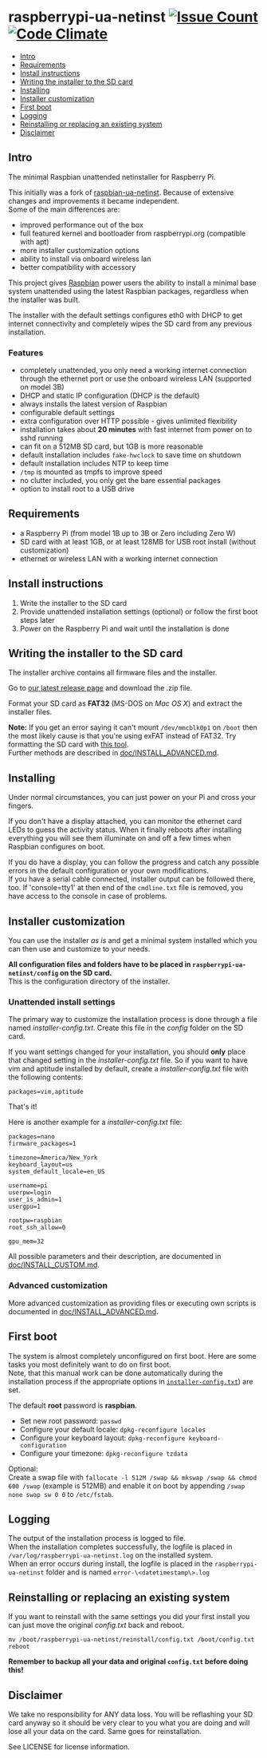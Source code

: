 # raspberrypi-ua-netinst [![Issue Count](https://codeclimate.com/github/FooDeas/raspberrypi-ua-netinst/badges/issue_count.svg)](https://codeclimate.com/github/FooDeas/raspberrypi-ua-netinst) [![Code Climate](https://codeclimate.com/github/FooDeas/raspberrypi-ua-netinst/badges/gpa.svg)](https://codeclimate.com/github/FooDeas/raspberrypi-ua-netinst)

- [Intro](#intro)
- [Requirements](#requirements)
- [Install instructions](#install-instructions)
- [Writing the installer to the SD card](#writing-the-installer-to-the-sd-card)
- [Installing](#installing)
- [Installer customization](#installer-customization)
- [First boot](#first-boot)
- [Logging](#logging)
- [Reinstalling or replacing an existing system](#reinstalling-or-replacing-an-existing-system)
- [Disclaimer](#disclaimer)

## Intro

The minimal Raspbian unattended netinstaller for Raspberry Pi.  

This initially was a fork of [raspbian-ua-netinst](https://github.com/debian-pi/raspbian-ua-netinst). Because of extensive changes and improvements it became independent.  
Some of the main differences are:

- improved performance out of the box
- full featured kernel and bootloader from raspberrypi.org (compatible with apt)
- more installer customization options
- ability to install via onboard wireless lan
- better compatibility with accessory

This project gives [Raspbian][1] power users the ability to install a minimal base system unattended using the latest Raspbian packages, regardless when the installer was built.

The installer with the default settings configures eth0 with DHCP to get internet connectivity and completely wipes the SD card from any previous installation.

### Features

- completely unattended, you only need a working internet connection through the ethernet port or use the onboard wireless LAN (supported on model 3B)
- DHCP and static IP configuration (DHCP is the default)
- always installs the latest version of Raspbian
- configurable default settings
- extra configuration over HTTP possible - gives unlimited flexibility
- installation takes about **20 minutes** with fast internet from power on to sshd running
- can fit on a 512MB SD card, but 1GB is more reasonable
- default installation includes `fake-hwclock` to save time on shutdown
- default installation includes NTP to keep time
- `/tmp` is mounted as tmpfs to improve speed
- no clutter included, you only get the bare essential packages
- option to install root to a USB drive

## Requirements

- a Raspberry Pi (from model 1B up to 3B or Zero including Zero W)
- SD card with at least 1GB, or at least 128MB for USB root install (without customization)
- ethernet or wireless LAN with a working internet connection

## Install instructions

1. Write the installer to the SD card
1. Provide unattended installation settings (optional) or follow the first boot steps later
1. Power on the Raspberry Pi and wait until the installation is done

## Writing the installer to the SD card

The installer archive contains all firmware files and the installer.

Go to [our latest release page](https://github.com/FooDeas/raspberrypi-ua-netinst/releases/latest) and download the .zip file.

Format your SD card as **FAT32** (MS-DOS on _Mac OS X_) and extract the installer files.

**Note:** If you get an error saying it can't mount `/dev/mmcblk0p1` on `/boot` then the most likely cause is that you're using exFAT instead of FAT32. Try formatting the SD card with [this tool](https://www.sdcard.org/downloads/formatter_4/).  
Further methods are described in [doc/INSTALL_ADVANCED.md](/doc/INSTALL_ADVANCED.md).

## Installing

Under normal circumstances, you can just power on your Pi and cross your fingers.

If you don't have a display attached, you can monitor the ethernet card LEDs to guess the activity status. When it finally reboots after installing everything you will see them illuminate on and off a few times when Raspbian configures on boot.

If you do have a display, you can follow the progress and catch any possible errors in the default configuration or your own modifications.  
If you have a serial cable connected, installer output can be followed there, too. If 'console=tty1' at then end of the `cmdline.txt` file is removed, you have access to the console in case of problems.

## Installer customization

You can use the installer _as is_ and get a minimal system installed which you can then use and customize to your needs.

**All configuration files and folders have to be placed in `raspberrypi-ua-netinst/config` on the SD card.**  
This is the configuration directory of the installer.

### Unattended install settings

The primary way to customize the installation process is done through a file named _installer-config.txt_. Create this file in the _config_ folder on the SD card.

If you want settings changed for your installation, you should **only** place that changed setting in the _installer-config.txt_ file. So if you want to have vim and aptitude installed by default, create a _installer-config.txt_ file with the following contents:

```
packages=vim,aptitude
```

That's it!

Here is another example for a _installer-config.txt_ file:

```
packages=nano
firmware_packages=1

timezone=America/New_York
keyboard_layout=us
system_default_locale=en_US

username=pi
userpw=login
user_is_admin=1
usergpu=1

rootpw=raspbian
root_ssh_allow=0

gpu_mem=32
```

All possible parameters and their description, are documented in [doc/INSTALL_CUSTOM.md](/doc/INSTALL_CUSTOM.md).

### Advanced customization

More advanced customization as providing files or executing own scripts is documented in [doc/INSTALL_ADVANCED.md](/doc/INSTALL_ADVANCED.md).

## First boot

The system is almost completely unconfigured on first boot. Here are some tasks you most definitely want to do on first boot.  
Note, that this manual work can be done automatically during the installation process if the appropriate options in [`installer-config.txt`](#installer-customization)) are set.

The default **root** password is **raspbian**.

- Set new root password: `passwd`
- Configure your default locale: `dpkg-reconfigure locales`
- Configure your keyboard layout: `dpkg-reconfigure keyboard-configuration`
- Configure your timezone: `dpkg-reconfigure tzdata`

Optional:  
Create a swap file with `fallocate -l 512M /swap && mkswap /swap && chmod 600 /swap` (example is 512MB) and enable it on boot by appending `/swap none swap sw 0 0` to `/etc/fstab`.  

## Logging

The output of the installation process is logged to file.  
When the installation completes successfully, the logfile is placed in `/var/log/raspberrypi-ua-netinst.log` on the installed system.  
When an error occurs during install, the logfile is placed in the `raspberrypi-ua-netinst` folder and is named `error-\<datetimestamp\>.log`

## Reinstalling or replacing an existing system

If you want to reinstall with the same settings you did your first install you can just move the original _config.txt_ back and reboot.

```
mv /boot/raspberrypi-ua-netinst/reinstall/config.txt /boot/config.txt
reboot
```

**Remember to backup all your data and original `config.txt` before doing this!**

## Disclaimer

We take no responsibility for ANY data loss. You will be reflashing your SD card anyway so it should be very clear to you what you are doing and will lose all your data on the card. Same goes for reinstallation.

See LICENSE for license information.

[1]: http://www.raspbian.org/ "Raspbian"
